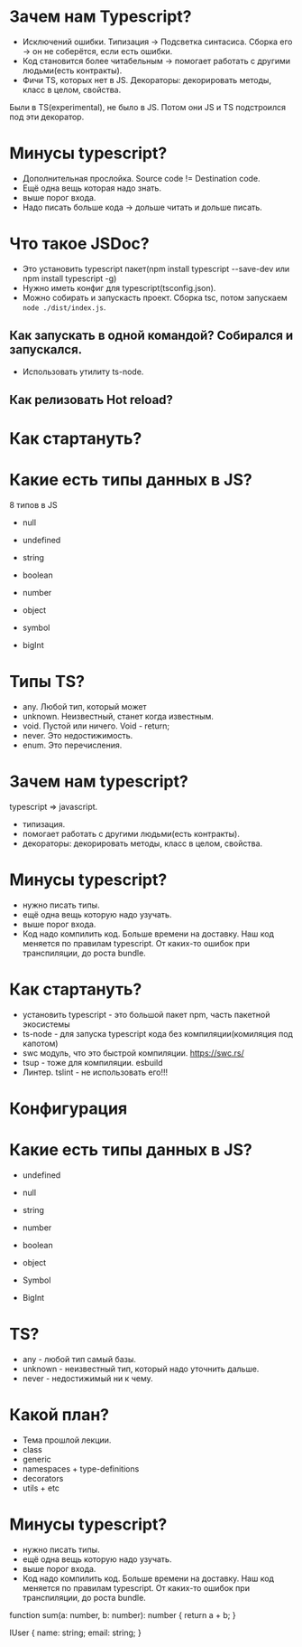 # Зачем нам Typescript?

- Исключений ошибки. Типизация -> Подсветка синтасиса. Сборка его -> он не соберётся, если есть ошибки.
- Код становится более читабельным -> помогает работать с другими людьми(есть контракты).
- Фичи TS, которых нет в JS. Декораторы: декорировать методы, класс в целом, свойства.

Были в TS(experimental), не было в JS. Потом они JS и TS подстроился под эти декоратор.


# Минусы typescript?

- Дополнительная прослойка. Source code != Destination code.
- Ещё одна вещь которая надо знать.
- выше порог входа.
- Надо писать больше кода -> дольше читать и дольше писать.

# Что такое JSDoc?

- Это установить typescript пакет(npm install typescript --save-dev или npm install typescript -g)
- Нужно иметь конфиг для typescript(tsconfig.json).
- Можно собирать и запускасть проект. Сборка tsc, потом запускаем `node ./dist/index.js`.

## Как запускать в одной командой? Собирался и запускался.

- Использовать утилиту ts-node.

## Как релизовать Hot reload?


# Как стартануть?


# Какие есть типы данных в JS?

8 типов в JS

- null
- undefined
- string
- boolean
- number
- object

- symbol
- bigInt



# Типы TS?

- any. Любой тип, который может
- unknown. Неизвестный, станет когда известным.
- void. Пустой или ничего. Void - return;
- never. Это недостижимость.
- enum. Это перечисления.

<!-- enum Color {
  red, // 1
  blue, // 2
  green // 3
}

const color = {
  red: 'red',
  blue: 'blue',
  green: 'green'
}


 -->

























# Зачем нам typescript?

typescript => javascript.

- типизация.
- помогает работать с другими людьми(есть контракты).
- декораторы: декорировать методы, класс в целом, свойства.

# Минусы typescript?

- нужно писать типы.
- ещё одна вещь которую надо узучать.
- выше порог входа.
- Код надо компилить код. Больше времени на доставку. Наш код меняется по правилам typescript. От каких-то ошибок при транспиляции, до роста bundle.

# Как стартануть?

- установить typescript - это большой пакет npm, часть пакетной экосистемы
- ts-node - для запуска typescript кода без компиляции(комиляция под капотом)
- swc модуль, что это быстрой компиляции. https://swc.rs/
- tsup - тоже для компиляции. esbuild
- Линтер. tslint - не использовать его!!!

# Конфигурация

# Какие есть типы данных в JS?

- undefined
- null
- string
- number
- boolean

- object

- Symbol
- BigInt

# TS?

- any - любой тип самый базы.
- unknown - неизвестный тип, который надо уточнить дальше.
- never - недостижимый ни к чему.

# Какой план?

- Тема прошлой лекции.
- class
- generic
- namespaces + type-definitions
- decorators
- utils + etc













# Минусы typescript?

- нужно писать типы.
- ещё одна вещь которую надо узучать.
- выше порог входа.
- Код надо компилить код. Больше времени на доставку. Наш код меняется по правилам typescript. От каких-то ошибок при транспиляции, до роста bundle.

function sum(a: number, b: number): number {
  return a + b;
}

IUser {
  name: string;
  email: string;
}






































<!-- 1. Какой тип выведет TypeScript для каждого из этих значений?
a) let a = 1042
б) let b = 'apples and oranges'
в) const c = 'pineapples'
г) let d = [true, true, false]
д) let e = {type: 'ficus'}
е) let f = [1, false]
ж) const g = [3]
з) let h = null (выполните это в редакторе, если результат вас уди-
вит, то перейдите к подразделу «Расширение типов» на с. 155).
1. Почему каждый из этих примеров выдает ошибку?
a)
let i: 3 = 3
i = 4
// Ошибка TS2322: тип '4' не может
// быть присвоен типу '3'.
б)
let j = [1, 2, 3]
j.push(4)
j.push('5')
// Ошибка TS2345: аргумент типа '5'
// не может быть присвоен параметру
// типа 'number'.
в)
let k: never = 4
// Ошибка TSTS2322: тип '4' не может
// быть присвоен типу 'never'.
г)
let l: unknown = 4
let m = l * 2
// Ошибка TS2571: объект имеет тип
// 'unknown'. -->
